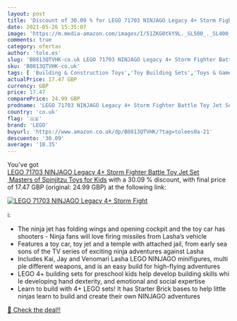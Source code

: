 ```yaml
---
layout: post
title: 'Discount of 30.09 % for LEGO 71703 NINJAGO Legacy 4+ Storm Fight'
date: 2021-05-26 15:35:07
image: 'https://m.media-amazon.com/images/I/51ZKG0tkY9L._SL500_._SL400_.jpg'
comments: true
category: ofertas
author: 'tole.es'
slug: 'B0813QTVHK-co.uk LEGO 71703 NINJAGO Legacy 4+ Storm Fighter Battle Toy...'
sku: 'B0813QTVHK-co.uk'
tags: [ 'Building & Construction Toys','Toy Building Sets','Toys & Games','Toys Store','lego', ]
actualPrice: 17.47 GBP
currency: GBP
price: 17.47
comparePrice: 24.99 GBP
prodname: 'LEGO 71703 NINJAGO Legacy 4+ Storm Fighter Battle Toy Jet Set  Masters of Spinjitzu Toys for Kids'
country: 'co.uk'
flag: '🇬🇧'
brand: 'LEGO'
buyurl: 'https://www.amazon.co.uk/dp/B0813QTVHK/?tag=tolees0a-21'
descuento: '30.09'
average: '18.35'
---
```


You've got [LEGO 71703 NINJAGO Legacy 4+ Storm Fighter Battle Toy Jet Set  Masters of Spinjitzu Toys for Kids](https://www.amazon.co.uk/dp/B0813QTVHK/?tag=tolees0a-21) with a  30.09 % discount, with final price of 17.47 GBP (original: 24.99 GBP) at the following link:

[![LEGO 71703 NINJAGO Legacy 4+ Storm Fight](https://m.media-amazon.com/images/I/51ZKG0tkY9L._SL500_._SL400_.jpg)](https://www.amazon.co.uk/dp/B0813QTVHK/?tag=tolees0a-21)

ℹ️:

- The ninja jet has folding wings and opening cockpit and the toy car has shooters - Ninja fans will love firing missiles from Lasha’s vehicle
- Features a toy car, toy jet and a temple with attached jail, from early seasons of the TV series of exciting ninja adventures against Lasha
- Includes Kai, Jay and Venomari Lasha LEGO NINJAGO minifigures, multiple different weapons, and is an easy build for high-flying adventures
- LEGO 4+ building sets for preschool kids help develop building skills while developing hand dexterity, and emotional and social expertise
- Learn to build with 4+ LEGO sets! It has Starter Brick bases to help little ninjas learn to build and create their own NINJAGO adventures

[🛒 Check the deal!!](https://www.amazon.co.uk/dp/B0813QTVHK/?tag=tolees0a-21)
